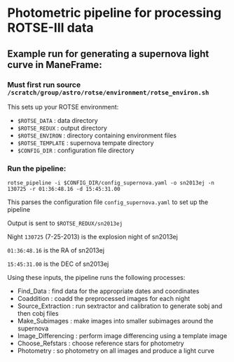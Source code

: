 # Photometric pipeline for processing ROTSE-III data

## Example run for generating a supernova light curve in ManeFrame:

### Must first run source ```/scratch/group/astro/rotse/environment/rotse_environ.sh```

This sets up your ROTSE environment:

* ```$ROTSE_DATA```     : data directory
* ```$ROTSE_REDUX```    : output directory
* ```$ROTSE_ENVIRON```  : directory containing environment files
* ```$ROTSE_TEMPLATE``` : supernova tempate directory
* ```$CONFIG_DIR```     : configuration file directory

### Run the pipeline:

```
rotse_pipeline -i $CONFIG_DIR/config_supernova.yaml -o sn2013ej -n 130725 -r 01:36:48.16 -d 15:45:31.00
```
This parses the configuration file ```config_supernova.yaml``` to set up the pipeline

Output is sent to ```$ROTSE_REDUX/sn2013ej```

Night ```130725``` (7-25-2013) is the explosion night of sn2013ej

```01:36:48.16``` is the RA of sn2013ej

```15:45:31.00``` is the DEC of sn2013ej

Using these inputs, the pipeline runs the following processes:

* Find_Data          : find data for the appropriate dates and coordinates
* Coaddition         : coadd the preprocessed images for each night
* Source_Extraction  : run sextractor and calibration to generate sobj and then cobj files
* Make_Subimages     : make images into smaller subimages around the supernova
* Image_Differencing : perform image differencing using a template image
* Choose_Refstars    : choose reference stars for photometry
* Photometry         : so photometry on all images and produce a light curve

